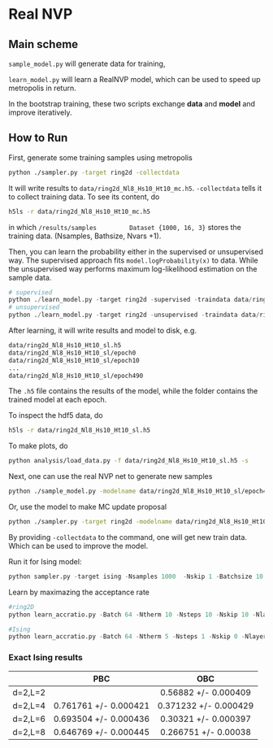 

# Real NVP 



## Main scheme

`sample_model.py` will generate data for training,

`learn_model.py` will learn a RealNVP model, which can be used to speed up metropolis in return. 

In the bootstrap training, these two scripts exchange **data** and **model** and improve iteratively.   

## How to Run 

First, generate some training samples using metropolis

```bash
python ./sampler.py -target ring2d -collectdata
```

It will write results to `data/ring2d_Nl8_Hs10_Ht10_mc.h5`. `-collectdata` tells it to collect training data.  To see its content, do 

```bash
h5ls -r data/ring2d_Nl8_Hs10_Ht10_mc.h5
```

in which `/results/samples         Dataset {1000, 16, 3}` stores the training data. (Nsamples, Bathsize, Nvars +1). 

Then, you can learn the probability either in the supervised or unsupervised way. The supervised approach fits `model.logProbability(x)` to data. While the unsupervised way performs maximum log-likelihood estimation on the sample data.

```python
# supervised
python ./learn_model.py -target ring2d -supervised -traindata data/ring2d_Nl8_Hs10_Ht10_mc.h5 
# unsupervised
python ./learn_model.py -target ring2d -unsupervised -traindata data/ring2d_Nl8_Hs10_Ht10_mc.h5 
```

After learning, it will write results and model to disk, e.g. 

```bash
data/ring2d_Nl8_Hs10_Ht10_sl.h5
data/ring2d_Nl8_Hs10_Ht10_sl/epoch0
data/ring2d_Nl8_Hs10_Ht10_sl/epoch10
...
data/ring2d_Nl8_Hs10_Ht10_sl/epoch490
```

The `.h5` file contains the results of the model, while the folder contains the trained model at each epoch. 

To inspect the hdf5 data, do 

```bash
h5ls -r data/ring2d_Nl8_Hs10_Ht10_sl.h5
```

 To make plots, do 

```bash
python analysis/load_data.py -f data/ring2d_Nl8_Hs10_Ht10_sl.h5 -s
```

Next, one can use the real NVP net to generate new samples

```bash
python ./sample_model.py -modelname data/ring2d_Nl8_Hs10_Ht10_sl/epoch490
```

Or, use the model to make MC update proposal

```bash
python ./sampler.py -target ring2d -modelname data/ring2d_Nl8_Hs10_Ht10_sl/epoch490 
```

By providing `-collectdata` to the command, one will get new train data. Which can be used to improve the model. 

Run it for Ising model:

```python
python sampler.py -target ising -Nsamples 1000  -Nskip 1 -Batchsize 10 -collectdata  -K 0.44068679350977147  -L 4 -d 2  -sampler hmc -interSteps 100 -stepSize 0.1 
```

Learn by maximazing the acceptance rate
```python
#ring2D
python learn_accratio.py -Batch 64 -Ntherm 10 -Nsteps 10 -Nskip 10 -Nlayers 4 -Hs 10 -Ht 10 -target ring2d -epsilon 1.0 -alpha 0.0 -beta 1.0 -delta 1.0 -omega 1.0 -Nepoch 5000 

#Ising
python learn_accratio.py -Batch 64 -Ntherm 5 -Nsteps 1 -Nskip 0 -Nlayers 10 -Hs 16 -Ht 16 -target ising -K 0.44068679350977147 -L 4 -d 2 -epsilon 1.0 -beta 1.0  -delta 1.0 -omega 0.0  -Nepoch 5000 -lr 0.001 -exact 0.30321
```

### Exact Ising results 

|         |          PBC          |          OBC          |
| :-----: | :-------------------: | :-------------------: |
| d=2,L=2 |                       | 0.56882 +/- 0.000409  |
| d=2,L=4 | 0.761761 +/- 0.000421 | 0.371232 +/- 0.000429 |
| d=2,L=6 | 0.693504 +/- 0.000436 | 0.30321 +/- 0.000397  |
| d=2,L=8 | 0.646769 +/- 0.000445 | 0.266751 +/- 0.00038  |

